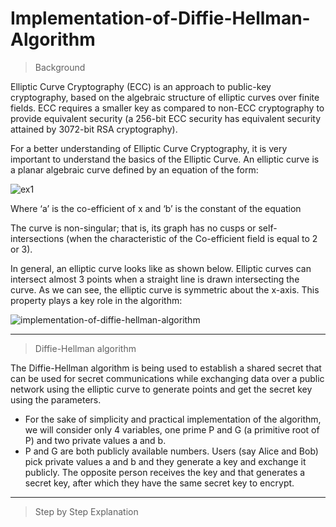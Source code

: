 # Implementation-of-Diffie-Hellman-Algorithm

> Background

Elliptic Curve Cryptography (ECC) is an approach to public-key cryptography, based on the algebraic structure of elliptic curves over finite fields. ECC requires a smaller key as compared to non-ECC cryptography to provide equivalent security (a 256-bit ECC security has equivalent security attained by 3072-bit RSA cryptography).

For a better understanding of Elliptic Curve Cryptography, it is very important to understand the basics of the Elliptic Curve. An elliptic curve is a planar algebraic curve defined by an equation of the form:

![ex1](https://user-images.githubusercontent.com/86551444/155485973-1071c8ee-957f-4fd7-b3ff-7945965a17e1.PNG)

Where ‘a’ is the co-efficient of x and ‘b’ is the constant of the equation  

The curve is non-singular; that is, its graph has no cusps or self-intersections (when the characteristic of the Co-efficient field is equal to 2 or 3). 

In general, an elliptic curve looks like as shown below. Elliptic curves can intersect almost 3 points when a straight line is drawn intersecting the curve. As we can see, the elliptic curve is symmetric about the x-axis. This property plays a key role in the algorithm:

![implementation-of-diffie-hellman-algorithm](https://user-images.githubusercontent.com/86551444/155486505-84aa313a-249f-4081-a542-ed70d8dc2957.png)

-----------------------------------------------------------------------------------------------------------------------------------------------------------------------------------

> Diffie-Hellman algorithm

The Diffie-Hellman algorithm is being used to establish a shared secret that can be used for secret communications while exchanging data over a public network using the elliptic curve to generate points and get the secret key using the parameters.  

- For the sake of simplicity and practical implementation of the algorithm, we will consider only 4 variables, one prime P and G (a primitive root of P) and two private values a and b.
- P and G are both publicly available numbers. Users (say Alice and Bob) pick private values a and b and they generate a key and exchange it publicly. The opposite person receives the key and that generates a secret key, after which they have the same secret key to encrypt.

---------------------------------------------------------------------------------------------------------------------------------------------------------------------------------

> Step by Step Explanation 



